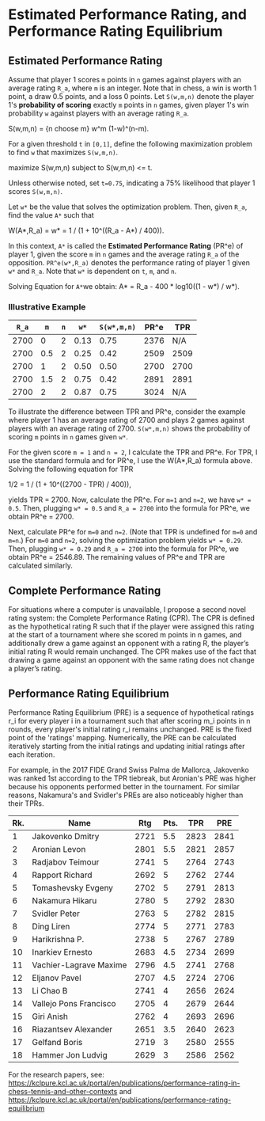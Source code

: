 # Estimated Performance Rating, and Performance Rating Equilibrium
## Estimated Performance Rating

Assume that player 1 scores `m` points in `n` games against players with an average rating `R_a`, where `m` is an integer. Note that in chess, a win is worth 1 point, a draw 0.5 points, and a loss 0 points. Let `S(w,m,n)` denote the player 1's **probability of scoring** exactly `m` points in `n` games, given player 1's win probability `w` against players with an average rating `R_a`. 

S(w,m,n) = {n choose m} w^m (1-w)^(n-m).

For a given threshold `t` in `[0,1]`, define the following maximization problem to find `w` that maximizes `S(w,m,n)`.

maximize S(w,m,n) subject to S(w,m,n) <= t.

Unless otherwise noted, set `t=0.75`, indicating a 75% likelihood that player 1 scores `S(w,m,n)`.

Let `w*` be the value that solves the optimization problem. Then, given `R_a`, find the value `A*` such that 

W(A*,R_a) = w* = 1 / (1 + 10^((R_a - A*) / 400)).


In this context, `A*` is called the **Estimated Performance Rating** (PR^e) of player 1, given the score `m` in `n` games and the average rating `R_a` of the opposition. `PR^e(w*,R_a)` denotes the performance rating of player 1 given `w*` and `R_a`. Note that `w*` is dependent on `t`, `m`, and `n`. 

Solving Equation for `A*`we obtain:
A* = R_a - 400 * log10((1 - w*) / w*).


### Illustrative Example

| `R_a` | `m` | `n` | `w*` | `S(w*,m,n)` | **PR^e** | **TPR** |
|-------|-----|-----|------|-------------|----------|---------|
| 2700  | 0   | 2   | 0.13 | 0.75        | 2376     | N/A     |
| 2700  | 0.5 | 2   | 0.25 | 0.42        | 2509     | 2509    |
| 2700  | 1   | 2   | 0.50 | 0.50        | 2700     | 2700    |
| 2700  | 1.5 | 2   | 0.75 | 0.42        | 2891     | 2891    |
| 2700  | 2   | 2   | 0.87 | 0.75        | 3024     | N/A     |

To illustrate the difference between TPR and PR^e, consider the example where player 1 has an average rating of 2700 and plays 2 games against players with an average rating of 2700. `S(w*,m,n)` shows the probability of scoring `m` points in `n` games given `w*`.

For the given score `m = 1` and `n = 2`, I calculate the TPR and PR^e. For TPR, I use the standard formula and for PR^e, I use the W(A*,R_a) formula above. 
Solving the following equation for TPR

1/2 = 1 / (1 + 10^((2700 - TPR) / 400)),

yields TPR = 2700. Now, calculate the PR^e. For `m=1` and `n=2`, we have `w* = 0.5`. Then, plugging 
`w* = 0.5` and `R_a = 2700` into the formula for PR^e, we obtain PR^e = 2700.

Next, calculate PR^e for `m=0` and `n=2`. (Note that TPR is undefined for `m=0` and `m=n`.) 
For `m=0` and `n=2`, solving the optimization problem yields `w* = 0.29`. Then, plugging 
`w* = 0.29` and `R_a = 2700` into the formula for PR^e, we obtain PR^e = 2546.89. The remaining values of 
PR^e and TPR are calculated similarly.

## Complete Performance Rating

For situations where a computer is unavailable, I propose a second novel rating system: the Complete Performance Rating (CPR). The CPR is defined as the hypothetical rating R such that if the player were assigned this rating at the start of a tournament where she scored m points in n games, and additionally drew a game against an opponent with a rating R, the player’s initial rating R would remain unchanged. The CPR makes use of the fact that drawing a game against an opponent with the same rating does not change a player’s rating.

## Performance Rating Equilibrium

Performance Rating Equilibrium (PRE) is a sequence of hypothetical ratings r_i for every player i in a tournament such that after scoring m_i points in n rounds, every player's initial rating r_i remains unchanged. PRE is the fixed point of the 'ratings' mapping. Numerically, the PRE can be calculated iteratively starting from the initial ratings and updating initial ratings after each iteration.

For example, in the 2017 FIDE Grand Swiss Palma de Mallorca, Jakovenko was ranked 1st according to the TPR tiebreak, but Aronian's PRE was higher because his opponents performed better in the tournament. For similar reasons, Nakamura's and Svidler's PREs are also noticeably higher than their TPRs.

| Rk. | Name                   | Rtg  | Pts. | TPR  | PRE  |
| --- | ---------------------- | ---- | ---- | ---- | ---- |
| 1   | Jakovenko Dmitry       | 2721 | 5.5  | 2823 | 2841 |
| 2   | Aronian Levon          | 2801 | 5.5  | 2821 | 2857 |
| 3   | Radjabov Teimour       | 2741 | 5    | 2764 | 2743 |
| 4   | Rapport Richard        | 2692 | 5    | 2762 | 2744 |
| 5   | Tomashevsky Evgeny     | 2702 | 5    | 2791 | 2813 |
| 6   | Nakamura Hikaru        | 2780 | 5    | 2792 | 2830 |
| 7   | Svidler Peter          | 2763 | 5    | 2782 | 2815 |
| 8   | Ding Liren             | 2774 | 5    | 2771 | 2783 |
| 9   | Harikrishna P.         | 2738 | 5    | 2767 | 2789 |
| 10  | Inarkiev Ernesto       | 2683 | 4.5  | 2734 | 2699 |
| 11  | Vachier-Lagrave Maxime | 2796 | 4.5  | 2741 | 2768 |
| 12  | Eljanov Pavel          | 2707 | 4.5  | 2724 | 2706 |
| 13  | Li Chao B              | 2741 | 4    | 2656 | 2624 |
| 14  | Vallejo Pons Francisco | 2705 | 4    | 2679 | 2644 |
| 15  | Giri Anish             | 2762 | 4    | 2693 | 2696 |
| 16  | Riazantsev Alexander   | 2651 | 3.5  | 2640 | 2623 |
| 17  | Gelfand Boris          | 2719 | 3    | 2580 | 2555 |
| 18  | Hammer Jon Ludvig      | 2629 | 3    | 2586 | 2562 |

For the research papers, see: 
https://kclpure.kcl.ac.uk/portal/en/publications/performance-rating-in-chess-tennis-and-other-contexts
and
https://kclpure.kcl.ac.uk/portal/en/publications/performance-rating-equilibrium
